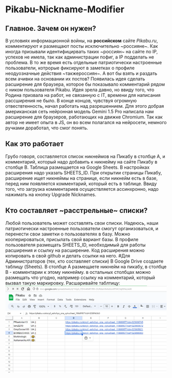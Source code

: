 # Pikabu-Nickname-Modifier
## Главное. Зачем он нужен?
В условиях информационной войны, на **российском** сайте *Pikabu.ru*, комментируют и размещают  посты исключительно ~россияне~. Как иногда призывали идентифицирвать таких ~россиян~ на сайте по IP, успехов не имела, так как администрации пофиг, а IP подделать не проблема. В то же время есть отдельные патриотически настроенные пользователи, котрорые фиксируют в заметках о профиле неодyозначные действия ~такжероссиян~. А вот бы взять и раздать всем ачивки на основании их постов? Появилась идея сделать расширение для браузера, которое бы показывало комментарий рядом с ником пользователя Pikabu. Идея зрела давно, но ввиду того, что Родина призвала на работ, не связанную с IT, времени для написания рассширения не было. В конце концов, чувствуя огромную отвествтенность, начал работать над разрешеннием. Для этого добрая американская сеть нейронная модель Gemini 1.5 Pro  написала нам расширение для браузеров, работающих на движке Chromium. Так как автор не имеет опыта в JS, он во всем полагался на нейросети, немного ручками доработал, что смог понять.
## Как это работает
Грубо говоря, составляется список никнеймов на Пикабу в столбце А, и комментарий, который надо добавить к никнейму на сайте Пикабу в столбце В. Таблица размещается на Google Sheets. В настройках расширения надо указать SHEETS_ID. При открытии страницы Пикабу, расширение ищет никнеймы на странице, если никнейм есть в базе, перед ним появляется комментарий, который есть в таблице. Ввиду того, что загрузка комментариев осуществляется ассинхронно, надо нажимать на кнопку Upgrade Nicknames.
## Кто составляет ~расстрельные~ списки?
Любой пользователь может составлять свои списки. Надеюсь, наши патриотически настроенные пользователи смогут организоваться, и перенести свои заметки о пользователях в базу. Можно кооперироваться, присылать свой вариант базы. В профиле пользователя размещать SHEETS_ID, необходимый для работы расширения и ссылку на расширение. Код расширения можно копировать в свой github и делать ссылки на него.
#Для Администраторов (тех, кто составляет списки)
В Google Drive создаете таблицу (Sheets). В столбце А размещаете никнейм на пикабу, в столбце В - комментарии к этому никнейму. в остальных столбцах можно размещать что угодно, например ссылку на комментарий, который вызвал такую маркировку. Расшаривайте таблтицу:
![  ](/media/1.png)
